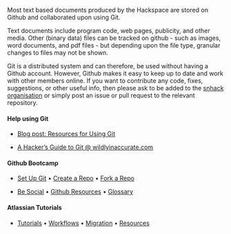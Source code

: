<!-- fixme: add some links in para text -->

Most text based documents produced by the Hackspace are stored on Github and collaborated upon using Git.  

Text documents include program code, web pages, publicity, and other media.  Other (binary data) files can be tracked on github - such as images, word documents, and pdf files - but depending upon the file type, granular changes to files may not be shown.

Git is a distributed system and can therefore, be used without having a Github account.  However, Github makes it easy to keep up to date and work with other members online.  If you want to contribute any code, fixes, suggestions, or other useful info, then please ask to be added to the [snhack organisation](http://github.com/snhack) or simply post an issue or pull request to the relevant repository.



#### Help using Git

- [Blog post: Resources for Using Git](http://swindon.hackspace.org.uk/blog/resources-for-using-git/)

- [A Hacker’s Guide to Git @ wildlyinaccurate.com](http://wildlyinaccurate.com/a-hackers-guide-to-git)


#### Github Bootcamp

- [Set Up Git] • [Create a Repo] • [Fork a Repo]

- [Be Social] • [Github Resources] • [Glossary]


#### Atlassian Tutorials

- [Tutorials] • [Workflows] • [Migration] • [Resources]






[README file]: https://github.com/snhack/snhack.github.com/blob/master/README.md
[INSTALL file]: https://github.com/snhack/snhack.github.com/blob/master/INSTALL.md

[Set Up Git]:https://help.github.com/articles/set-up-git
[Create a Repo]: https://help.github.com/articles/create-a-repo
[Fork a Repo]: https://help.github.com/articles/fork-a-repo
[Using Pull Requests]: https://help.github.com/articles/using-pull-requests
[Be Social]: https://help.github.com/articles/be-social
[Glossary]: https://help.github.com/articles/github-glossary
[Github Resources]: https://help.github.com/articles/what-are-other-good-resources-for-learning-git-and-github

[SourceTree]: http://sourcetreeapp.com/ "Free Mercurial and Git Client for Windows and Mac | Atlassian SourceTree"

[Tutorials]: https://www.atlassian.com/git/tutorial "Git Tutorials and Training | Atlassian"

[Workflows]: https://www.atlassian.com/git/workflows "Git Workflows and Tutorials | Atlassian"

[Migration]: https://www.atlassian.com/git/migration "Migrate to Git from SVN | Atlassian"

[Resources]: https://www.atlassian.com/git/resources "Git Tutorial Resources | Atlassian"